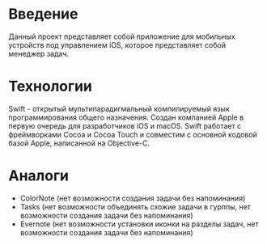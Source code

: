 # Введение
Данный проект представляет собой приложение для мобильных устройств под управлением iOS, которое представляет собой менеджер задач.
# Технологии
Swift - открытый мультипарадигмальный компилируемый язык программирования общего назначения. Создан компанией Apple в первую очередь для разработчиков iOS и macOS. Swift работает с фреймворками Cocoa и Cocoa Touch и совместим с основной кодовой базой Apple, написанной на Objective-C. 
# Аналоги
- ColorNote (нет возможности создания задачи без напоминания)
- Tasks (нет возможности объединять схожие задачи в гурппы, нет возможности создания задачи без напоминания)
- Evernote (нет возможности установки иконки на разделы задач, нет возможности создания задачи без напоминания)

